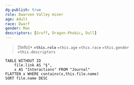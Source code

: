 ```yaml
---
dg-publish: true
role: Dwarven Valley miner
age: Adult
race: Dwarf
gender: Man
descriptors: [Gruff, Dragon-Phobic, Dull]
---
```


> [!info]+
> **`=this.role`**
> `=this.age` `=this.race` `=this.gender`
> `=this.descriptors`

```dataview
TABLE WITHOUT ID
	file.link AS "§", 
	x AS "Interactions" FROM "Journal"
FLATTEN x WHERE contains(x,this.file.name) 
SORT file.name DESC
```
